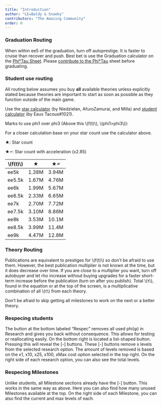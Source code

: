 ```yaml
---
title: "Introduction"
author: "LE★Baldy & Snaeky"
contributors: "The Amazing Community"
order: 0
---
```


### Graduation Routing
When within ee5 of the graduation, turn off autoprestige. It is faster
to cruise than recover and push. Best bet is use the Graduation
calculator on the [Phi*Tau Sheet]. Please [contribute to the Phi*Tau]
sheet before graduating.

### Student use routing
All routing below assumes you buy **all** available theories unless
explicitly stated because theories are important to start as soon as
possible as they function outside of the main game.

Use the [star calculator] (by Niedzielan, AfuroZamurai, and Milla) and
[student calculator] (by Eaux Tacous#1021).

Marks to use phi1 over phi3 (Above this \\(f(t)\\), \\(phi1>phi3\\)):

For a closer calculation base on your star count use the calculator above.

★: Star count

★🗲: Star count with acceleration (x2.85)

\\(f(t)\\) | ★ | ★🗲
---        | ---            | ---
ee5k       | 1.38M          | 3.94M
ee5.5k     | 1.67M          | 4.76M
ee6k       | 1.99M          | 5.67M
ee6.5k     | 2.33M          | 6.65M
ee7k       | 2.70M          | 7.72M
ee7.5k     | 3.10M          | 8.86M
ee8k       | 3.53M          | 10.1M
ee8.5k     | 3.99M          | 11.4M
ee9k       | 4.47M          | 12.8M

### Theory Routing
Publications are equivalent to prestiges for \\(f(t)\\) so don't be afraid to
use them. However, the best publication multiplier is not known at the
time, but it does decrease over time. If you are close to a multiplier
you want, turn off autobuyer and let rho increase without buying
upgrades for a faster short-term increase before the publication (turn
on after you publish). Total \\(τ\\), found in the equation or at the top
of the screen, is a multiplicative combination of all \\(τ\\) from each
theory.

Don’t be afraid to skip getting all milestones to work on the next or a
better theory.

### Respecing students
The button at the bottom labeled “Respec” removes all used phi(φ) in
Research and gives you back without consequence. This allows for testing
or reallocating easily. On the bottom right is located a list-shaped
button. Pressing this will reveal the [-] buttons. These [-] buttons
remove x levels from the selected research option. The amount of levels
removed is based on the x1, x10, x25, x100, xMax cost option selected in
the top right. On the right side of each research option, you can also
see the total levels.

### Respecing Milestones
Unlike students, all Milestone sections already have the [-] button.
This works in the same way as above. Here you can also find how many
unused Milestones available at the top. On the right side of each
Milestone, you can also find the current and max levels of each.

[Phi*Tau sheet]: https://docs.google.com/spreadsheets/d/1lz_V0rCr3usm1Wyqn2DEJdw6_7lhWIxXCYFmUbArV1c/edit#gid=305781148
[contribute to the Phi*Tau]: https://docs.google.com/forms/d/e/1FAIpQLSdDctG_t6NfaJ0XfaoJgIt_nBjX4alm7ID_koQSLf9u669gcQ/viewform
[star calculator]: https://conicgames.github.io/exponentialidle/students.html
[student calculator]: https://conicgames.github.io/exponentialidle/stars.html